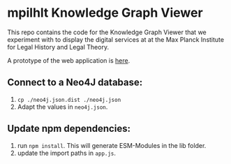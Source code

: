 # mpilhlt Knowledge Graph Viewer

This repo contains the code for the Knowledge Graph Viewer that we experiment with to display the digital services at at the Max Planck Institute for Legal History and Legal Theory.

A prototype of the web application is [here](https://mpilhlt.github.io/dskg).

## Connect to a Neo4J database:

1. `cp ./neo4j.json.dist ./neo4j.json`
2. Adapt the values in `neo4j.json`.

## Update npm dependencies:

1. run `npm install`. This will generate ESM-Modules in the lib folder.
2. update the import paths in `app.js`.
